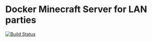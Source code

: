 # Docker Minecraft Server for LAN parties
[![Build Status](https://rupertbenbrook.visualstudio.com/minecraft-server/_apis/build/status/ci-build)](https://cloud.docker.com/repository/docker/rupertbenbrook/minecraft-server)

